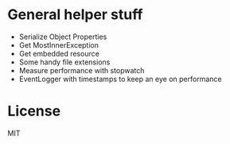﻿# General helper stuff
- Serialize Object Properties
- Get MostInnerException
- Get embedded resource
- Some handy file extensions
- Measure performance with stopwatch
- EventLogger with timestamps to keep an eye on performance 

# License
MIT